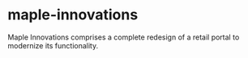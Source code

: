 # maple-innovations
Maple Innovations comprises a complete redesign of a retail portal to modernize its functionality.
